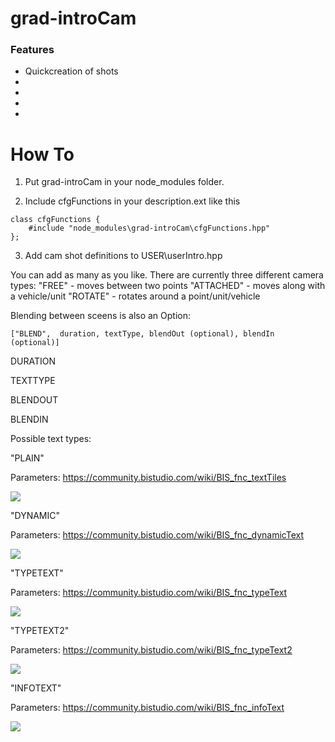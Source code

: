 # grad-introCam

### Features
- Quickcreation of shots
- 
-
-
-

# How To
1. Put grad-introCam in your node_modules folder.

2. Include cfgFunctions in your description.ext like this
```
class cfgFunctions {
	#include "node_modules\grad-introCam\cfgFunctions.hpp"	
};
```

3. Add cam shot definitions to USER\userIntro.hpp

You can add as many as you like. There are currently three different camera types:
"FREE" - moves between two points
"ATTACHED" - moves along with a vehicle/unit
"ROTATE" - rotates around a point/unit/vehicle



Blending between sceens is also an Option:

`["BLEND",  duration, textType, blendOut (optional), blendIn (optional)]`

DURATION <NUMBER>

TEXTTYPE <ARRAY>

BLENDOUT <NUMBER>

BLENDIN <NUMBER>

Possible text types:

"PLAIN"

Parameters: https://community.bistudio.com/wiki/BIS_fnc_textTiles

![](https://community.bistudio.com/wikidata/images/thumb/2/24/BIS_fnc_textTiles.gif/400px-BIS_fnc_textTiles.gif)

"DYNAMIC"

Parameters: https://community.bistudio.com/wiki/BIS_fnc_dynamicText

![](https://community.bistudio.com/wikidata/images/thumb/2/22/BIS_fnc_dynamicText_v2.gif/400px-BIS_fnc_dynamicText_v2.gif)

"TYPETEXT"

Parameters: https://community.bistudio.com/wiki/BIS_fnc_typeText

![](https://community.bistudio.com/wikidata/images/thumb/f/fe/BIS_fnc_typeText.gif/400px-BIS_fnc_typeText.gif)

"TYPETEXT2"

Parameters: https://community.bistudio.com/wiki/BIS_fnc_typeText2

![](https://community.bistudio.com/wikidata/images/thumb/e/e3/BIS_fnc_typeText2.gif/400px-BIS_fnc_typeText2.gif)

"INFOTEXT"

Parameters: https://community.bistudio.com/wiki/BIS_fnc_infoText

![](https://community.bistudio.com/wikidata/images/thumb/1/15/BIS_fnc_infoText.gif/800px-BIS_fnc_infoText.gif)




